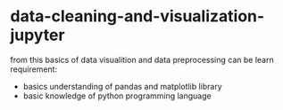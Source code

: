 # data-cleaning-and-visualization-jupyter

from this basics of data visualition and data preprocessing can be learn 
requirement:
- basics understanding of pandas and matplotlib library
- basic knowledge of python programming language

